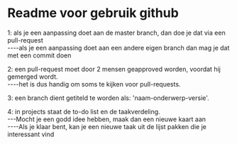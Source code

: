 # Readme voor gebruik github

1: als je een aanpassing doet aan de master branch, dan doe je dat via een pull-request  
----als je een aanpassing doet aan een andere eigen branch dan mag je dat met een commit doen  
    
2: een pull-request moet door 2 mensen geapproved worden, voordat hij gemerged wordt.  
----het is dus handig om soms te kijken voor pull-requests.  
    
3: een branch dient getiteld te worden als: 'naam-onderwerp-versie'.  

4: in projects staat de to-do list en de taakverdeling.   
---Mocht je een godd idee hebben, maak dan een nieuwe kaart aan   
----Als je klaar bent, kan je een nieuwe taak uit de lijst pakken die je interessant vind  
